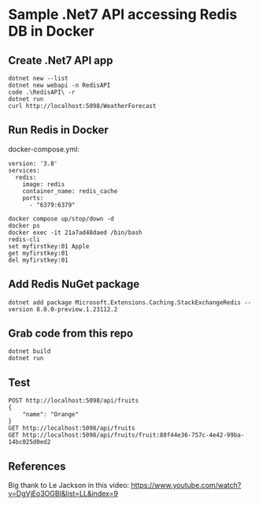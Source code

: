 # Sample .Net7 API accessing Redis DB in Docker

## Create .Net7 API app
```
dotnet new --list
dotnet new webapi -n RedisAPI
code .\RedisAPI\ -r
dotnet run
curl http://localhost:5098/WeatherForecast
```

## Run Redis in Docker
docker-compose.yml:
```
version: '3.8'
services:
  redis:
    image: redis
    container_name: redis_cache
    ports:
      - "6379:6379"
```
```
docker compose up/stop/down -d
docker ps
docker exec -it 21a7ad48daed /bin/bash
redis-cli
set myfirstkey:01 Apple
get myfirstkey:01
del myfirstkey:01
```

## Add Redis NuGet package
```
dotnet add package Microsoft.Extensions.Caching.StackExchangeRedis --version 8.0.0-preview.1.23112.2
```
## Grab code from this repo
```
dotnet build
dotnet run
```

## Test
```
POST http://localhost:5098/api/fruits
{
    "name": "Orange"
}
GET http://localhost:5098/api/fruits
GET http://localhost:5098/api/fruits/fruit:88f44e36-757c-4e42-99ba-14bc025d0ed2
```

## References
Big thank to Le Jackson in this video: https://www.youtube.com/watch?v=DgVjEo3OGBI&list=LL&index=9
